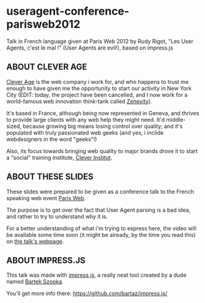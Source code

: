 useragent-conference-parisweb2012
=================================

Talk in French language given at Paris Web 2012 by Rudy Rigot, "Les User Agents, c'est le mal !" (User Agents are evil!), based on impress.js

ABOUT CLEVER AGE
----------------

[Clever Age](http://www.clever-age.com) is the web company i work for, and who happens to trust me enough to have given me the opportunity to start our activity in New York City (EDIT: today, the project have been cancelled, and I now work for a world-famous web innovation think-tank called [Zenexity](http://www.zenexity.com)).

It's based in France, although being now represented in Geneva, and thrives to provide large clients with any web help they might need. It'd middle-sized, because growing big means losing control over quality; and it's populated with truly passionated web geeks (and yes, i inclide webdesigners in the word "geeks"!)

Also, its focus towards bringing web quality to major brands drove it to start a "social" training institute, [Clever Institut](http://clever-institut.fr).

ABOUT THESE SLIDES
----------------

These slides were prepared to be given as a conference talk to the French speaking web event [Paris Web](http://paris-web.fr).

The purpose is to get over the fact that User Agent parsing is a bad idea, and rather to try to understand why it is.

For a better understanding of what i'm trying to express here, the video will be available some time soon (it might be already, by the time you read this) on [the talk's webpage](http://www.paris-web.fr/2012/conferences/les-user-agents-cest-le-mal.php).

ABOUT IMPRESS.JS
----------------

This talk was made with [impress.js](http://bartaz.github.com/impress.js/), a really neat tool created by a dude named [Bartek Szopka](https://github.com/bartaz/).

You'll get more info there: https://github.com/bartaz/impress.js/